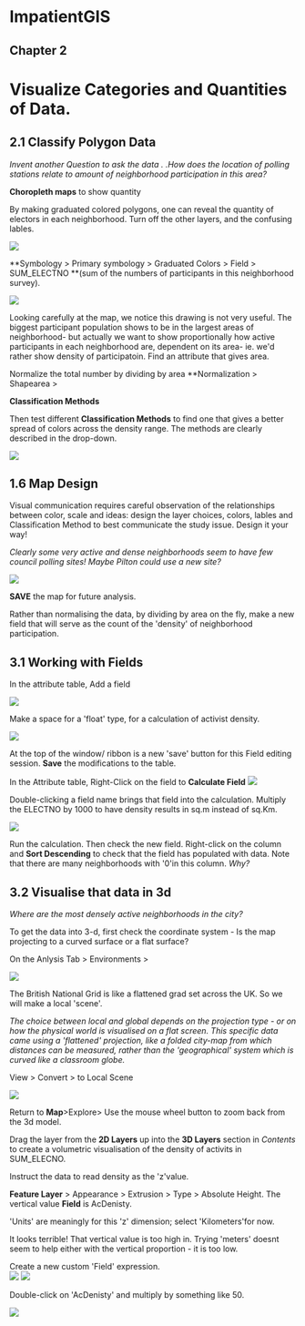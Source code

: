 
# ImpatientGIS

## Chapter 2
# Visualize Categories and Quantities of Data.

## 2.1 Classify Polygon Data

*Invent another Question to ask the data . .How does the location of polling stations relate to amount of neighborhood participation in this area?*

**Choropleth maps** to show quantity

By making graduated colored polygons, one can reveal the quantity of electors in each neighborhood. 
Turn off the other layers, and the confusing lables. 

![](SHOTS2/GraduatedColors.png)

**Symbology > Primary symbology > Graduated Colors > Field > SUM_ELECTNO **(sum of the numbers of participants in this neighborhood survey).

![](SHOTS2/GraduatedColors2.png)

Looking carefully at the map, we notice this drawing is not very useful. The biggest participant population shows to be in the largest areas of neighborhood- but actually we want to show proportionally how active participants in each neighborhood are, dependent on its area- ie. we'd rather show density of participatoin. Find an attribute that gives area.  

Normalize the total number by dividing by area **Normalization > Shapearea >

**Classification Methods**

Then test different **Classification Methods** to find one that gives a better spread of colors across the density range. The methods are clearly described in the drop-down. 

![](SHOTS2/ClassificationMethods.png)

## 1.6 Map Design

Visual communication requires careful observation of the relationships between color, scale and ideas: design the layer choices, colors, lables and Classification Method to best communicate the study issue.  Design it your way!

*Clearly some very active and dense neighborhoods seem to have few council polling sites!  Maybe Pilton could use a new site?*

![](SHOTS2/Pilton.png)

**SAVE** the map for future analysis.

Rather than normalising the data, by dividing by area on the fly, make a new field that will serve as the count of the 'density' of neighborhood participation. 

## 3.1 Working with Fields

In the attribute table, Add a field

![](SHOTS2/addField.png)

Make a space for a 'float' type, for a calculation of activist density. 

![](SHOTS2/FieldDensity.png)

At the top of the window/ ribbon is a new 'save' button for this Field editing session. **Save** the modifications to the table.

In the Attribute table, Right-Click on the field to **Calculate Field**
![](SHOTS2/calculate.png)

Double-clicking a field name brings that field into the calculation.  Multiply the ELECTNO by 1000 to have density results in sq.m instead of sq.Km.  

![](SHOTS2/AcDensity.png) 

Run the calculation. Then check the new field. Right-click on the column and **Sort Descending** to check that the field has populated with data. Note that there are many neighborhoods with '0'in this column. *Why?*

## 3.2 Visualise that data in 3d
*Where are the most densely active neighborhoods in the city?*

To get the data into 3-d, first check the coordinate system - Is the map projecting to a curved surface or a flat surface?

On the Anlysis Tab > Environments >

![](SHOTS2/BritishNat.png) 

The British National Grid is like a flattened grad set across the UK. So we will make a local 'scene'.

*The choice between local and global depends on the projection type - or on how the physical world is visualised on a flat screen. This specific data came using a 'flattened' projection, like a folded city-map from which distances can be measured, rather than the 'geographical' system which is curved like a classroom globe.*

View > Convert > to Local Scene

![](SHOTS2/Convert.png)

Return to **Map**>Explore> Use the mouse wheel button to zoom back from the 3d model. 

Drag the layer from the **2D Layers** up into the **3D Layers** section in *Contents* to create a volumetric visualisation of the density of activits in SUM_ELECNO.  

Instruct the data to read density as the 'z'value.

**Feature Layer** > Appearance > Extrusion > Type > Absolute Height.
The vertical value **Field** is AcDenisty.

'Units' are meaningly for this 'z' dimension; select 'Kilometers'for now.  

It looks terrible! That vertical value is too high in. Trying 'meters' doesnt seem to help either with the vertical proportion - it is too low.

Create a new custom 'Field' expression.   
 ![](SHOTS2/Expression.png)
 ![](SHOTS2/ExpressionBuilder.png)
 
 Double-click on 'AcDenisty' and multiply by something like 50.  

![](SHOTS2/3d.png)
